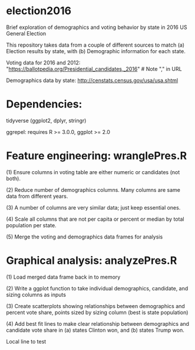 # election2016
Brief exploration of demographics and voting behavior by state in 2016 US General Election

This repository takes data from a couple of different sources to match (a) Election results by state, with (b) Demographic information for each state. 

Voting data for 2016 and 2012: "https://ballotpedia.org/Presidential_candidates,_2016" # Note "," in URL

Demographics data by state: http://censtats.census.gov/usa/usa.shtml

# Dependencies:
tidyverse (ggplot2, dplyr, stringr)

ggrepel: requires R >= 3.0.0, ggplot >= 2.0
 
# Feature engineering: wranglePres.R

(1) Ensure columns in voting table are either numeric or candidates (not both).

(2) Reduce number of demographics columns. Many columns are same data from different years. 

(3) A number of columns are very similar data; just keep essential ones.

(4) Scale all columns that are not per capita or percent or median by total population per state.

(5) Merge the voting and demographics data frames for analysis 

# Graphical analysis: analyzePres.R

(1) Load merged data frame back in to memory

(2) Write a ggplot function to take individual demographics, candidate, and sizing columns as inputs

(3) Create scatterplots showing relationships between demographics and percent vote share, points sized by sizing column (best is state population)

(4) Add best fit lines to make clear relationship between demographics and candidate vote share in (a) states Clinton won, and (b) states Trump won.







Local line to test
